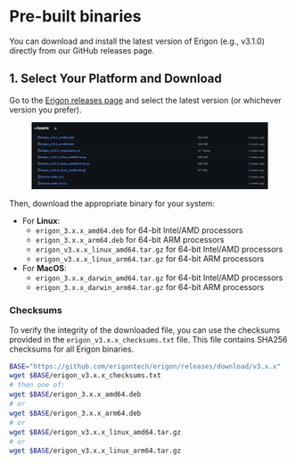 # Pre-built binaries

You can download and install the latest version of Erigon (e.g., v3.1.0) directly from our GitHub releases page.

## 1. Select Your Platform and Download

Go to the [Erigon releases page](https://github.com/erigontech/erigon/releases) and select the latest version (or whichever version you prefer).

<figure><img src="../../.gitbook/assets/image (1).png" alt=""><figcaption></figcaption></figure>

Then, download the appropriate binary for your system:

* For **Linux**:
  * `erigon_3.x.x_amd64.deb` for 64-bit Intel/AMD processors
  * `erigon_3.x.x_arm64.deb` for 64-bit ARM processors
  * `erigon_v3.x.x_linux_amd64.tar.gz` for 64-bit Intel/AMD processors
  * `erigon_v3.x.x_linux_arm64.tar.gz` for 64-bit ARM processors
* For **MacOS**:
  * `erigon_3.x.x_darwin_amd64.tar.gz` for 64-bit Intel/AMD processors
  * `erigon_3.x.x_darwin_arm64.tar.gz` for 64-bit ARM processors

### Checksums

To verify the integrity of the downloaded file, you can use the checksums provided in the `erigon_v3.x.x_checksums.txt` file. This file contains SHA256 checksums for all Erigon binaries.

```bash
BASE="https://github.com/erigontech/erigon/releases/download/v3.x.x"
wget $BASE/erigon_v3.x.x_checksums.txt
# then one of:
wget $BASE/erigon_3.x.x_amd64.deb
# or
wget $BASE/erigon_3.x.x_arm64.deb
# or
wget $BASE/erigon_v3.x.x_linux_amd64.tar.gz
# or
wget $BASE/erigon_v3.x.x_linux_arm64.tar.gz
```
